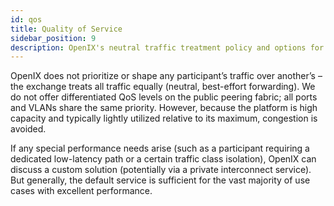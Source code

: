 ```yaml
---
id: qos
title: Quality of Service
sidebar_position: 9
description: OpenIX's neutral traffic treatment policy and options for participants with special performance requirements for dedicated service paths.
---
```


OpenIX does not prioritize or shape any participant’s traffic over another’s – the exchange treats all traffic equally (neutral, best-effort forwarding). We do not offer differentiated QoS levels on the public peering fabric; all ports and VLANs share the same priority. However, because the platform is high capacity and typically lightly utilized relative to its maximum, congestion is avoided.

If any special performance needs arise (such as a participant requiring a dedicated low-latency path or a certain traffic class isolation), OpenIX can discuss a custom solution (potentially via a private interconnect service). But generally, the default service is sufficient for the vast majority of use cases with excellent performance.
